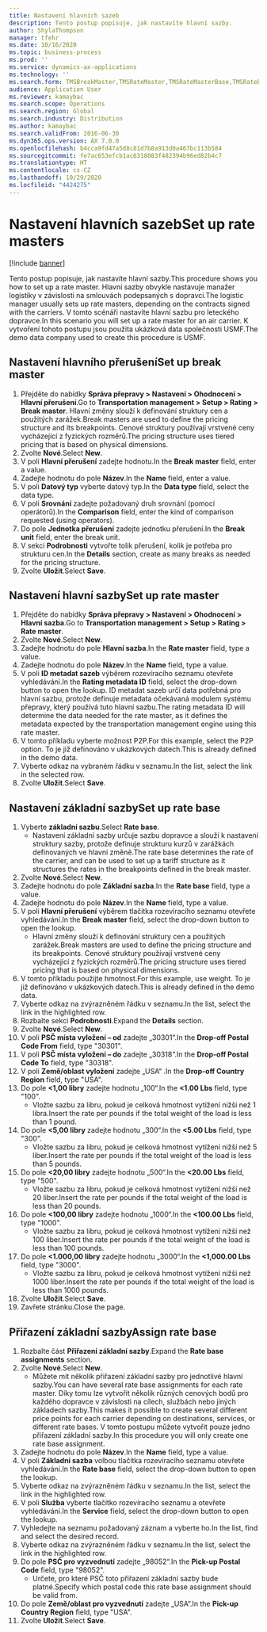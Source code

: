 ```yaml
---
title: Nastavení hlavních sazeb
description: Tento postup popisuje, jak nastavíte hlavní sazby.
author: ShylaThompson
manager: tfehr
ms.date: 10/16/2020
ms.topic: business-process
ms.prod: ''
ms.service: dynamics-ax-applications
ms.technology: ''
ms.search.form: TMSBreakMaster,TMSRateMaster,TMSRateMasterBase,TMSRateBaseType, TMSRouteWorkbench
audience: Application User
ms.reviewer: kamaybac
ms.search.scope: Operations
ms.search.region: Global
ms.search.industry: Distribution
ms.author: kamaybac
ms.search.validFrom: 2016-06-30
ms.dyn365.ops.version: AX 7.0.0
ms.openlocfilehash: b4cca9fd47a5d8c81d7b8a913d0a467bc113b584
ms.sourcegitcommit: fe7ac653efcb1ac6318083f482394b96ed82b4c7
ms.translationtype: HT
ms.contentlocale: cs-CZ
ms.lasthandoff: 10/29/2020
ms.locfileid: "4424275"
---
```

# <a name="set-up-rate-masters"></a><span data-ttu-id="dd373-103">Nastavení hlavních sazeb</span><span class="sxs-lookup"><span data-stu-id="dd373-103">Set up rate masters</span></span>

[!include [banner](../../includes/banner.md)]

<span data-ttu-id="dd373-104">Tento postup popisuje, jak nastavíte hlavní sazby.</span><span class="sxs-lookup"><span data-stu-id="dd373-104">This procedure shows you how to set up a rate master.</span></span> <span data-ttu-id="dd373-105">Hlavní sazby obvykle nastavuje manažer logistiky v závislosti na smlouvách podepsaných s dopravci.</span><span class="sxs-lookup"><span data-stu-id="dd373-105">The logistic manager usually sets up rate masters, depending on the contracts signed with the carriers.</span></span> <span data-ttu-id="dd373-106">V tomto scénáři nastavíte hlavní sazbu pro leteckého dopravce.</span><span class="sxs-lookup"><span data-stu-id="dd373-106">In this scenario you will set up a rate master for an air carrier.</span></span> <span data-ttu-id="dd373-107">K vytvoření tohoto postupu jsou použita ukázková data společnosti USMF.</span><span class="sxs-lookup"><span data-stu-id="dd373-107">The demo data company used to create this procedure is USMF.</span></span>

## <a name="set-up-break-master"></a><span data-ttu-id="dd373-108">Nastavení hlavního přerušení</span><span class="sxs-lookup"><span data-stu-id="dd373-108">Set up break master</span></span>

1. <span data-ttu-id="dd373-109">Přejděte do nabídky **Správa přepravy > Nastavení > Ohodnocení > Hlavní přerušení**.</span><span class="sxs-lookup"><span data-stu-id="dd373-109">Go to **Transportation management > Setup > Rating > Break master**.</span></span> <span data-ttu-id="dd373-110">Hlavní změny slouží k definování struktury cen a použitých zarážek.</span><span class="sxs-lookup"><span data-stu-id="dd373-110">Break masters are used to define the pricing structure and its breakpoints.</span></span> <span data-ttu-id="dd373-111">Cenové struktury používají vrstvené ceny vycházející z fyzických rozměrů.</span><span class="sxs-lookup"><span data-stu-id="dd373-111">The pricing structure uses tiered pricing that is based on physical dimensions.</span></span>  
1. <span data-ttu-id="dd373-112">Zvolte **Nové**.</span><span class="sxs-lookup"><span data-stu-id="dd373-112">Select **New**.</span></span>
1. <span data-ttu-id="dd373-113">V poli **Hlavní přerušení** zadejte hodnotu.</span><span class="sxs-lookup"><span data-stu-id="dd373-113">In the **Break master** field, enter a value.</span></span>
1. <span data-ttu-id="dd373-114">Zadejte hodnotu do pole **Název**.</span><span class="sxs-lookup"><span data-stu-id="dd373-114">In the **Name** field, enter a value.</span></span>
1. <span data-ttu-id="dd373-115">V poli **Datový typ** vyberte datový typ.</span><span class="sxs-lookup"><span data-stu-id="dd373-115">In the **Data type** field, select the data type.</span></span>
1. <span data-ttu-id="dd373-116">V poli **Srovnání** zadejte požadovaný druh srovnání (pomocí operátorů).</span><span class="sxs-lookup"><span data-stu-id="dd373-116">In the **Comparison** field, enter the kind of comparison requested (using operators).</span></span>
1. <span data-ttu-id="dd373-117">Do pole **Jednotka přerušení** zadejte jednotku přerušení.</span><span class="sxs-lookup"><span data-stu-id="dd373-117">In the **Break unit** field, enter the break unit.</span></span>
1. <span data-ttu-id="dd373-118">V sekci **Podrobnosti** vytvořte tolik přerušení, kolik je potřeba pro strukturu cen.</span><span class="sxs-lookup"><span data-stu-id="dd373-118">In the **Details** section, create as many breaks as needed for the pricing structure.</span></span>
1. <span data-ttu-id="dd373-119">Zvolte **Uložit**.</span><span class="sxs-lookup"><span data-stu-id="dd373-119">Select **Save**.</span></span>

## <a name="set-up-rate-master"></a><span data-ttu-id="dd373-120">Nastavení hlavní sazby</span><span class="sxs-lookup"><span data-stu-id="dd373-120">Set up rate master</span></span>

1. <span data-ttu-id="dd373-121">Přejděte do nabídky **Správa přepravy > Nastavení > Ohodnocení > Hlavní sazba**.</span><span class="sxs-lookup"><span data-stu-id="dd373-121">Go to **Transportation management > Setup > Rating > Rate master**.</span></span>
1. <span data-ttu-id="dd373-122">Zvolte **Nové**.</span><span class="sxs-lookup"><span data-stu-id="dd373-122">Select **New**.</span></span>
1. <span data-ttu-id="dd373-123">Zadejte hodnotu do pole **Hlavní sazba**.</span><span class="sxs-lookup"><span data-stu-id="dd373-123">In the **Rate master** field, type a value.</span></span>
1. <span data-ttu-id="dd373-124">Zadejte hodnotu do pole **Název**.</span><span class="sxs-lookup"><span data-stu-id="dd373-124">In the **Name** field, type a value.</span></span>
1. <span data-ttu-id="dd373-125">V poli **ID metadat sazeb** výběrem rozevíracího seznamu otevřete vyhledávání.</span><span class="sxs-lookup"><span data-stu-id="dd373-125">In the **Rating metadata ID** field, select the drop-down button to open the lookup.</span></span> <span data-ttu-id="dd373-126">ID metadat sazeb určí data potřebná pro hlavní sazbu, protože definuje metadata očekávaná modulem systému přepravy, který používá tuto hlavní sazbu.</span><span class="sxs-lookup"><span data-stu-id="dd373-126">The rating metadata ID will determine the data needed for the rate master, as it defines the metadata expected by the transportation management engine using this rate master.</span></span>  
1. <span data-ttu-id="dd373-127">V tomto příkladu vyberte možnost P2P.</span><span class="sxs-lookup"><span data-stu-id="dd373-127">For this example, select the P2P option.</span></span> <span data-ttu-id="dd373-128">To je již definováno v ukázkových datech.</span><span class="sxs-lookup"><span data-stu-id="dd373-128">This is already defined in the demo data.</span></span>
1. <span data-ttu-id="dd373-129">Vyberte odkaz na vybraném řádku v seznamu.</span><span class="sxs-lookup"><span data-stu-id="dd373-129">In the list, select the link in the selected row.</span></span>
1. <span data-ttu-id="dd373-130">Zvolte **Uložit**.</span><span class="sxs-lookup"><span data-stu-id="dd373-130">Select **Save**.</span></span>

## <a name="set-up-rate-base"></a><span data-ttu-id="dd373-131">Nastavení základní sazby</span><span class="sxs-lookup"><span data-stu-id="dd373-131">Set up rate base</span></span>

1. <span data-ttu-id="dd373-132">Vyberte **základní sazbu**.</span><span class="sxs-lookup"><span data-stu-id="dd373-132">Select **Rate base**.</span></span>
    * <span data-ttu-id="dd373-133">Nastavení základní sazby určuje sazbu dopravce a slouží k nastavení struktury sazby, protože definuje strukturu kurzů v zarážkách definovaných ve hlavní změně.</span><span class="sxs-lookup"><span data-stu-id="dd373-133">The rate base determines the rate of the carrier, and can be used to set up a tariff structure as it structures the rates in the breakpoints defined in the break master.</span></span>  
2. <span data-ttu-id="dd373-134">Zvolte **Nové**.</span><span class="sxs-lookup"><span data-stu-id="dd373-134">Select **New**.</span></span>
3. <span data-ttu-id="dd373-135">Zadejte hodnotu do pole **Základní sazba**.</span><span class="sxs-lookup"><span data-stu-id="dd373-135">In the **Rate base** field, type a value.</span></span>
4. <span data-ttu-id="dd373-136">Zadejte hodnotu do pole **Název**.</span><span class="sxs-lookup"><span data-stu-id="dd373-136">In the **Name** field, type a value.</span></span>
5. <span data-ttu-id="dd373-137">V poli **Hlavní přerušení** výběrem tlačítka rozevíracího seznamu otevřete vyhledávání.</span><span class="sxs-lookup"><span data-stu-id="dd373-137">In the **Break master** field, select the drop-down button to open the lookup.</span></span>
    * <span data-ttu-id="dd373-138">Hlavní změny slouží k definování struktury cen a použitých zarážek.</span><span class="sxs-lookup"><span data-stu-id="dd373-138">Break masters are used to define the pricing structure and its breakpoints.</span></span> <span data-ttu-id="dd373-139">Cenové struktury používají vrstvené ceny vycházející z fyzických rozměrů.</span><span class="sxs-lookup"><span data-stu-id="dd373-139">The pricing structure uses tiered pricing that is based on physical dimensions.</span></span>  
6. <span data-ttu-id="dd373-140">V tomto příkladu použijte hmotnost.</span><span class="sxs-lookup"><span data-stu-id="dd373-140">For this example, use weight.</span></span> <span data-ttu-id="dd373-141">To je již definováno v ukázkových datech.</span><span class="sxs-lookup"><span data-stu-id="dd373-141">This is already defined in the demo data.</span></span>
7. <span data-ttu-id="dd373-142">Vyberte odkaz na zvýrazněném řádku v seznamu.</span><span class="sxs-lookup"><span data-stu-id="dd373-142">In the list, select the link in the highlighted row.</span></span>
8. <span data-ttu-id="dd373-143">Rozbalte sekci **Podrobnosti**.</span><span class="sxs-lookup"><span data-stu-id="dd373-143">Expand the **Details** section.</span></span>
9. <span data-ttu-id="dd373-144">Zvolte **Nové**.</span><span class="sxs-lookup"><span data-stu-id="dd373-144">Select **New**.</span></span>
10. <span data-ttu-id="dd373-145">V poli **PSČ místa vyložení – od** zadejte „30301“.</span><span class="sxs-lookup"><span data-stu-id="dd373-145">In the **Drop-off Postal Code From** field, type "30301".</span></span>
11. <span data-ttu-id="dd373-146">V poli **PSČ místa vyložení – do** zadejte „30318“.</span><span class="sxs-lookup"><span data-stu-id="dd373-146">In the **Drop-off Postal Code To** field, type "30318".</span></span>
12. <span data-ttu-id="dd373-147">V poli **Země/oblast vyložení** zadejte „USA“ .</span><span class="sxs-lookup"><span data-stu-id="dd373-147">In the **Drop-off Country Region** field, type "USA".</span></span>
13. <span data-ttu-id="dd373-148">Do pole **<1,00 libry** zadejte hodnotu „100“.</span><span class="sxs-lookup"><span data-stu-id="dd373-148">In the **<1.00 Lbs** field, type "100".</span></span>
    * <span data-ttu-id="dd373-149">Vložte sazbu za libru, pokud je celková hmotnost vytížení nižší než 1 libra.</span><span class="sxs-lookup"><span data-stu-id="dd373-149">Insert the rate per pounds if the total weight of the load is less than 1 pound.</span></span>  
14. <span data-ttu-id="dd373-150">Do pole **<5,00 libry** zadejte hodnotu „300“.</span><span class="sxs-lookup"><span data-stu-id="dd373-150">In the **<5.00 Lbs** field, type "300".</span></span>
    * <span data-ttu-id="dd373-151">Vložte sazbu za libru, pokud je celková hmotnost vytížení nižší než 5 liber.</span><span class="sxs-lookup"><span data-stu-id="dd373-151">Insert the rate per pounds if the total weight of the load is less than 5 pounds.</span></span>  
15. <span data-ttu-id="dd373-152">Do pole **<20,00 libry** zadejte hodnotu „500“.</span><span class="sxs-lookup"><span data-stu-id="dd373-152">In the **<20.00 Lbs** field, type "500".</span></span>
    * <span data-ttu-id="dd373-153">Vložte sazbu za libru, pokud je celková hmotnost vytížení nižší než 20 liber.</span><span class="sxs-lookup"><span data-stu-id="dd373-153">Insert the rate per pounds if the total weight of the load is less than 20 pounds.</span></span>  
16. <span data-ttu-id="dd373-154">Do pole **<100,00 libry** zadejte hodnotu „1000“.</span><span class="sxs-lookup"><span data-stu-id="dd373-154">In the **<100.00 Lbs** field, type "1000".</span></span>
    * <span data-ttu-id="dd373-155">Vložte sazbu za libru, pokud je celková hmotnost vytížení nižší než 100 liber.</span><span class="sxs-lookup"><span data-stu-id="dd373-155">Insert the rate per pounds if the total weight of the load is less than 100 pounds.</span></span>  
17. <span data-ttu-id="dd373-156">Do pole **<1.000,00 libry** zadejte hodnotu „3000“.</span><span class="sxs-lookup"><span data-stu-id="dd373-156">In the **<1,000.00 Lbs** field, type "3000".</span></span>
    * <span data-ttu-id="dd373-157">Vložte sazbu za libru, pokud je celková hmotnost vytížení nižší než 1000 liber.</span><span class="sxs-lookup"><span data-stu-id="dd373-157">Insert the rate per pounds if the total weight of the load is less than 1000 pounds.</span></span>  
18. <span data-ttu-id="dd373-158">Zvolte **Uložit**.</span><span class="sxs-lookup"><span data-stu-id="dd373-158">Select **Save**.</span></span>
19. <span data-ttu-id="dd373-159">Zavřete stránku.</span><span class="sxs-lookup"><span data-stu-id="dd373-159">Close the page.</span></span>

## <a name="assign-rate-base"></a><span data-ttu-id="dd373-160">Přiřazení základní sazby</span><span class="sxs-lookup"><span data-stu-id="dd373-160">Assign rate base</span></span>

1. <span data-ttu-id="dd373-161">Rozbalte část **Přiřazení základní sazby**.</span><span class="sxs-lookup"><span data-stu-id="dd373-161">Expand the **Rate base assignments** section.</span></span>
2. <span data-ttu-id="dd373-162">Zvolte **Nové**.</span><span class="sxs-lookup"><span data-stu-id="dd373-162">Select **New**.</span></span>
    * <span data-ttu-id="dd373-163">Můžete mít několik přiřazení základní sazby pro jednotlivé hlavní sazby.</span><span class="sxs-lookup"><span data-stu-id="dd373-163">You can have several rate base assignments for each rate master.</span></span> <span data-ttu-id="dd373-164">Díky tomu lze vytvořit několik různých cenových bodů pro každého dopravce v závislosti na cílech, službách nebo jiných základech sazby.</span><span class="sxs-lookup"><span data-stu-id="dd373-164">This makes it possible to create several different price points for each carrier depending on destinations, services, or different rate bases.</span></span> <span data-ttu-id="dd373-165">V tomto postupu můžete vytvořit pouze jedno přiřazení základní sazby.</span><span class="sxs-lookup"><span data-stu-id="dd373-165">In this procedure you will only create one rate base assignment.</span></span>  
3. <span data-ttu-id="dd373-166">Zadejte hodnotu do pole **Název**.</span><span class="sxs-lookup"><span data-stu-id="dd373-166">In the **Name** field, type a value.</span></span>
4. <span data-ttu-id="dd373-167">V poli **Základní sazba** volbou tlačítka rozevíracího seznamu otevřete vyhledávání.</span><span class="sxs-lookup"><span data-stu-id="dd373-167">In the **Rate base** field, select the drop-down button to open the lookup.</span></span>
5. <span data-ttu-id="dd373-168">Vyberte odkaz na zvýrazněném řádku v seznamu.</span><span class="sxs-lookup"><span data-stu-id="dd373-168">In the list, select the link in the highlighted row.</span></span>
6. <span data-ttu-id="dd373-169">V poli **Služba** vyberte tlačítko rozevíracího seznamu a otevřete vyhledávání.</span><span class="sxs-lookup"><span data-stu-id="dd373-169">In the **Service** field, select the drop-down button to open the lookup.</span></span>
7. <span data-ttu-id="dd373-170">Vyhledejte na seznamu požadovaný záznam a vyberte ho.</span><span class="sxs-lookup"><span data-stu-id="dd373-170">In the list, find and select the desired record.</span></span>
8. <span data-ttu-id="dd373-171">Vyberte odkaz na zvýrazněném řádku v seznamu.</span><span class="sxs-lookup"><span data-stu-id="dd373-171">In the list, select the link in the highlighted row.</span></span>
9. <span data-ttu-id="dd373-172">Do pole **PSČ pro vyzvednutí** zadejte „98052“.</span><span class="sxs-lookup"><span data-stu-id="dd373-172">In the **Pick-up Postal Code** field, type "98052".</span></span>
    * <span data-ttu-id="dd373-173">Určete, pro které PSČ toto přiřazení základní sazby bude platné.</span><span class="sxs-lookup"><span data-stu-id="dd373-173">Specify which postal code this rate base assignment should be valid from.</span></span>
10. <span data-ttu-id="dd373-174">Do pole **Země/oblast pro vyzvednutí** zadejte „USA“.</span><span class="sxs-lookup"><span data-stu-id="dd373-174">In the **Pick-up Country Region** field, type "USA".</span></span>
11. <span data-ttu-id="dd373-175">Zvolte **Uložit**.</span><span class="sxs-lookup"><span data-stu-id="dd373-175">Select **Save**.</span></span>
